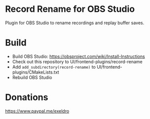 # Record Rename for OBS Studio

Plugin for OBS Studio to rename recordings and replay buffer saves.

# Build
- Build OBS Studio: https://obsproject.com/wiki/Install-Instructions
- Check out this repository to UI/frontend-plugins/record-rename
- Add `add_subdirectory(record-rename)` to UI/frontend-plugins/CMakeLists.txt
- Rebuild OBS Studio

# Donations
https://www.paypal.me/exeldro
